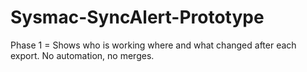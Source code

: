 # Sysmac-SyncAlert-Prototype
Phase 1 = Shows who is working where and what changed after each export. No automation, no merges. 

